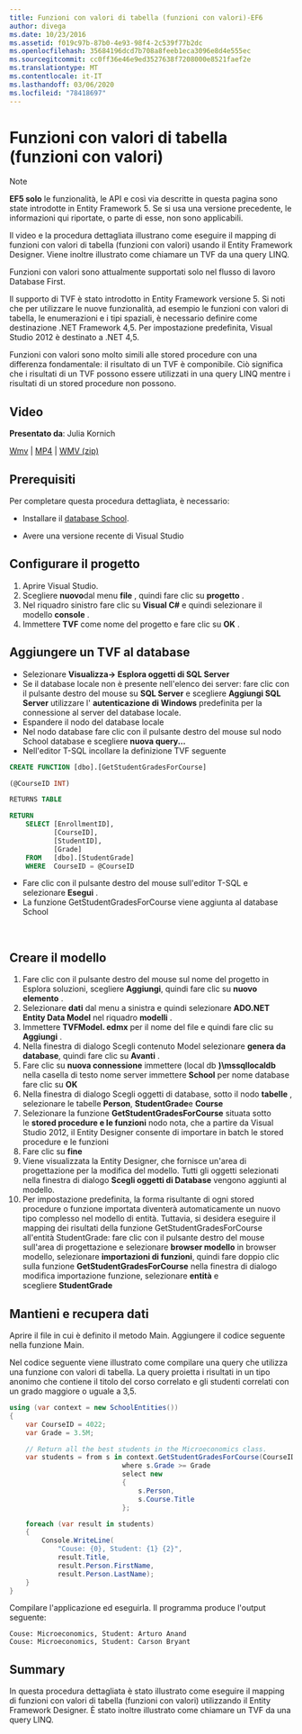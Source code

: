```yaml
---
title: Funzioni con valori di tabella (funzioni con valori)-EF6
author: divega
ms.date: 10/23/2016
ms.assetid: f019c97b-87b0-4e93-98f4-2c539f77b2dc
ms.openlocfilehash: 35684196dcd7b708a8feeb1eca3096e8d4e555ec
ms.sourcegitcommit: cc0ff36e46e9ed3527638f7208000e8521faef2e
ms.translationtype: MT
ms.contentlocale: it-IT
ms.lasthandoff: 03/06/2020
ms.locfileid: "78418697"
---
```

# <a name="table-valued-functions-tvfs"></a>Funzioni con valori di tabella (funzioni con valori)
> [!NOTE]
> **EF5 solo** le funzionalità, le API e così via descritte in questa pagina sono state introdotte in Entity Framework 5. Se si usa una versione precedente, le informazioni qui riportate, o parte di esse, non sono applicabili.

Il video e la procedura dettagliata illustrano come eseguire il mapping di funzioni con valori di tabella (funzioni con valori) usando il Entity Framework Designer. Viene inoltre illustrato come chiamare un TVF da una query LINQ.

Funzioni con valori sono attualmente supportati solo nel flusso di lavoro Database First.

Il supporto di TVF è stato introdotto in Entity Framework versione 5. Si noti che per utilizzare le nuove funzionalità, ad esempio le funzioni con valori di tabella, le enumerazioni e i tipi spaziali, è necessario definire come destinazione .NET Framework 4,5. Per impostazione predefinita, Visual Studio 2012 è destinato a .NET 4,5.

Funzioni con valori sono molto simili alle stored procedure con una differenza fondamentale: il risultato di un TVF è componibile. Ciò significa che i risultati di un TVF possono essere utilizzati in una query LINQ mentre i risultati di un stored procedure non possono.

## <a name="watch-the-video"></a>Video

**Presentato da**: Julia Kornich

[Wmv](https://download.microsoft.com/download/6/0/A/60A6E474-5EF3-4E1E-B9EA-F51D2DDB446A/HDI-ITPro-MSDN-winvideo-tvf.wmv) | [MP4](https://download.microsoft.com/download/6/0/A/60A6E474-5EF3-4E1E-B9EA-F51D2DDB446A/HDI-ITPro-MSDN-mp4video-tvf.m4v) | [WMV (zip)](https://download.microsoft.com/download/6/0/A/60A6E474-5EF3-4E1E-B9EA-F51D2DDB446A/HDI-ITPro-MSDN-winvideo-tvf.zip)

## <a name="pre-requisites"></a>Prerequisiti

Per completare questa procedura dettagliata, è necessario:

- Installare il [database School](~/ef6/resources/school-database.md).

- Avere una versione recente di Visual Studio

## <a name="set-up-the-project"></a>Configurare il progetto

1.  Aprire Visual Studio.
2.  Scegliere **nuovo**dal menu **file** , quindi fare clic su **progetto** .
3.  Nel riquadro sinistro fare clic su **Visual C\#** e quindi selezionare il modello **console** .
4.  Immettere **TVF** come nome del progetto e fare clic su **OK** .

## <a name="add-a-tvf-to-the-database"></a>Aggiungere un TVF al database

-   Selezionare **Visualizza-&gt; Esplora oggetti di SQL Server**
-   Se il database locale non è presente nell'elenco dei server: fare clic con il pulsante destro del mouse su **SQL Server** e scegliere **Aggiungi SQL Server** utilizzare l' **autenticazione di Windows** predefinita per la connessione al server del database locale.
-   Espandere il nodo del database locale
-   Nel nodo database fare clic con il pulsante destro del mouse sul nodo School database e scegliere **nuova query...**
-   Nell'editor T-SQL incollare la definizione TVF seguente

``` SQL
CREATE FUNCTION [dbo].[GetStudentGradesForCourse]

(@CourseID INT)

RETURNS TABLE

RETURN
    SELECT [EnrollmentID],
           [CourseID],
           [StudentID],
           [Grade]
    FROM   [dbo].[StudentGrade]
    WHERE  CourseID = @CourseID
```

-   Fare clic con il pulsante destro del mouse sull'editor T-SQL e selezionare **Esegui** .
-   La funzione GetStudentGradesForCourse viene aggiunta al database School

 

## <a name="create-a-model"></a>Creare il modello

1.  Fare clic con il pulsante destro del mouse sul nome del progetto in Esplora soluzioni, scegliere **Aggiungi**, quindi fare clic su **nuovo elemento** .
2.  Selezionare **dati** dal menu a sinistra e quindi selezionare **ADO.NET Entity Data Model** nel riquadro **modelli** .
3.  Immettere **TVFModel. edmx** per il nome del file e quindi fare clic su **Aggiungi** .
4.  Nella finestra di dialogo Scegli contenuto Model selezionare **genera da database**, quindi fare clic su **Avanti** .
5.  Fare clic su **nuova connessione** immettere (local db **)\\mssqllocaldb** nella casella di testo nome server immettere **School** per nome database fare clic su **OK**
6.  Nella finestra di dialogo Scegli oggetti di database, sotto il nodo **tabelle** , selezionare le tabelle **Person**, **StudentGrade**e **Course** 
7.  Selezionare la funzione **GetStudentGradesForCourse** situata sotto le **stored procedure e le funzioni** nodo nota, che a partire da Visual Studio 2012, il Entity Designer consente di importare in batch le stored procedure e le funzioni
8.  Fare clic su **fine**
9.  Viene visualizzata la Entity Designer, che fornisce un'area di progettazione per la modifica del modello. Tutti gli oggetti selezionati nella finestra di dialogo **Scegli oggetti di Database** vengono aggiunti al modello.
10. Per impostazione predefinita, la forma risultante di ogni stored procedure o funzione importata diventerà automaticamente un nuovo tipo complesso nel modello di entità. Tuttavia, si desidera eseguire il mapping dei risultati della funzione GetStudentGradesForCourse all'entità StudentGrade: fare clic con il pulsante destro del mouse sull'area di progettazione e selezionare **browser modello** in browser modello, selezionare **importazioni di funzioni**, quindi fare doppio clic sulla funzione **GetStudentGradesForCourse** nella finestra di dialogo modifica importazione funzione, selezionare **entità** e scegliere **StudentGrade**

## <a name="persist-and-retrieve-data"></a>Mantieni e recupera dati

Aprire il file in cui è definito il metodo Main. Aggiungere il codice seguente nella funzione Main.

Nel codice seguente viene illustrato come compilare una query che utilizza una funzione con valori di tabella. La query proietta i risultati in un tipo anonimo che contiene il titolo del corso correlato e gli studenti correlati con un grado maggiore o uguale a 3,5.

``` csharp
using (var context = new SchoolEntities())
{
    var CourseID = 4022;
    var Grade = 3.5M;

    // Return all the best students in the Microeconomics class.
    var students = from s in context.GetStudentGradesForCourse(CourseID)
                            where s.Grade >= Grade
                            select new
                            {
                                s.Person,
                                s.Course.Title
                            };

    foreach (var result in students)
    {
        Console.WriteLine(
            "Couse: {0}, Student: {1} {2}",
            result.Title,  
            result.Person.FirstName,  
            result.Person.LastName);
    }
}
```

Compilare l'applicazione ed eseguirla. Il programma produce l'output seguente:

```console
Couse: Microeconomics, Student: Arturo Anand
Couse: Microeconomics, Student: Carson Bryant
```

## <a name="summary"></a>Summary

In questa procedura dettagliata è stato illustrato come eseguire il mapping di funzioni con valori di tabella (funzioni con valori) utilizzando il Entity Framework Designer. È stato inoltre illustrato come chiamare un TVF da una query LINQ.

